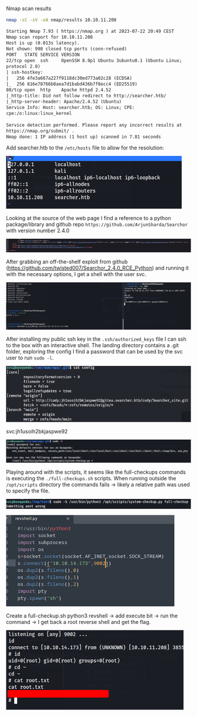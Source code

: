 Nmap scan results

```bash
nmap -sC -sV -oA nmap/results 10.10.11.208
```

```
Starting Nmap 7.93 ( https://nmap.org ) at 2023-07-22 20:49 CEST
Nmap scan report for 10.10.11.208
Host is up (0.013s latency).
Not shown: 998 closed tcp ports (conn-refused)
PORT   STATE SERVICE VERSION
22/tcp open  ssh     OpenSSH 8.9p1 Ubuntu 3ubuntu0.1 (Ubuntu Linux; protocol 2.0)
| ssh-hostkey: 
|   256 4fe3a667a227f9118dc30ed773a02c28 (ECDSA)
|_  256 816e78766b8aea7d1babd436b7f8ecc4 (ED25519)
80/tcp open  http    Apache httpd 2.4.52
|_http-title: Did not follow redirect to http://searcher.htb/
|_http-server-header: Apache/2.4.52 (Ubuntu)
Service Info: Host: searcher.htb; OS: Linux; CPE: cpe:/o:linux:linux_kernel

Service detection performed. Please report any incorrect results at https://nmap.org/submit/ .
Nmap done: 1 IP address (1 host up) scanned in 7.81 seconds
```

Add searcher.htb to the `/etc/hosts` file to allow for the resolution:

![Busqueda-1](Busqueda-1.png)


Looking at the source of the web page I find a reference to a python package/library and github repo `https://github.com/ArjunSharda/Searchor` with version number 2.4.0

![Busqueda-2](Busqueda-2.png)


After grabbing an off-the-shelf exploit from github (https://github.com/twisted007/Searchor_2.4.0_RCE_Python) and running it with the necessary options, I get a shell with the user svc.

![Busqueda-3](Busqueda-3.png)

After installing my public ssh key in the `.ssh/authorized_keys` file I can ssh to the box with an interactive shell.
The landing directory contains a .git folder, exploring the config I find a password that can be used by the svc user to run `sudo -l`.

![Busqueda-4](Busqueda-4.png)

svc:jh1usoih2bkjaspwe92

![Busqueda-5](Busqueda-5.png)

Playing around with the scripts, it seems like the full-checkups commands is executing the `./full-checkups.sh` scripts.
When running outside the `/opt/scripts` directory the commands fails -> likely a relative path was used to specify the file.

![Busqueda-6](Busqueda-6.png)

![Busqueda-7](Busqueda-7.png)

Create a full-checkup.sh python3 revshell -> add execute bit -> run the command -> I get back a root reverse shell and get the flag.

![Busqueda-8](Busqueda-8.png)
